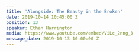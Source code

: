 ```yaml
---
title: 'Alongside: The Beauty in the Broken'
date: 2019-10-14 10:45:00 Z
position: 13
speaker: Ethan Harrington
media: https://www.youtube.com/embed/ViLc_2nng_8
message_date: 2019-10-13 10:00:00 Z
---
```


